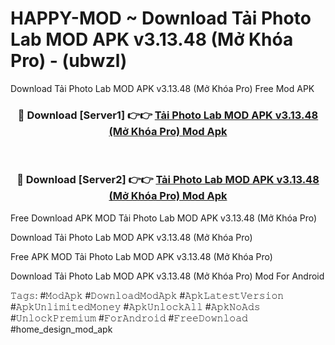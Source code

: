 # HAPPY-MOD ~ Download Tải Photo Lab MOD APK v3.13.48 (Mở Khóa Pro) - (ubwzl)
Download Tải Photo Lab MOD APK v3.13.48 (Mở Khóa Pro) Free Mod APK

<div align="center">
<h3>🔴 Download [Server1] 👉👉 <a href="https://apk-comot.site?title=Tải_Photo_Lab_MOD_APK_v3.13.48_(Mở_Khóa_Pro)">Tải Photo Lab MOD APK v3.13.48 (Mở Khóa Pro) Mod Apk</a></h3><br>

<h3>🔴 Download [Server2] 👉👉 <a href="https://apk-comot.site?title=Tải_Photo_Lab_MOD_APK_v3.13.48_(Mở_Khóa_Pro)">Tải Photo Lab MOD APK v3.13.48 (Mở Khóa Pro) Mod Apk</a></h3>
</div>


Free Download APK MOD Tải Photo Lab MOD APK v3.13.48 (Mở Khóa Pro)

Download Tải Photo Lab MOD APK v3.13.48 (Mở Khóa Pro) 

Free APK MOD Tải Photo Lab MOD APK v3.13.48 (Mở Khóa Pro) 

Download Tải Photo Lab MOD APK v3.13.48 (Mở Khóa Pro) Mod For Android

𝚃𝚊𝚐𝚜: #𝙼𝚘𝚍𝙰𝚙𝚔 #𝙳𝚘𝚠𝚗𝚕𝚘𝚊𝚍𝙼𝚘𝚍𝙰𝚙𝚔 #𝙰𝚙𝚔𝙻𝚊𝚝𝚎𝚜𝚝𝚅𝚎𝚛𝚜𝚒𝚘𝚗 #𝙰𝚙𝚔𝚄𝚗𝚕𝚒𝚖𝚒𝚝𝚎𝚍𝙼𝚘𝚗𝚎𝚢 #𝙰𝚙𝚔𝚄𝚗𝚕𝚘𝚌𝚔𝙰𝚕𝚕 #𝙰𝚙𝚔𝙽𝚘𝙰𝚍𝚜 #𝚄𝚗𝚕𝚘𝚌𝚔𝙿𝚛𝚎𝚖𝚒𝚞𝚖 #𝙵𝚘𝚛𝙰𝚗𝚍𝚛𝚘𝚒𝚍 #𝙵𝚛𝚎𝚎𝙳𝚘𝚠𝚗𝚕𝚘𝚊𝚍 #home_design_mod_apk
